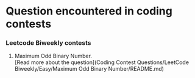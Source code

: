 # Question encountered in coding contests

### Leetcode Biweekly contests

1. Maximum Odd Binary Number.  
[Read more about the question](Coding Contest Questions/LeetCode Biweekly/Easy/Maximum Odd Binary Number/README.md)


